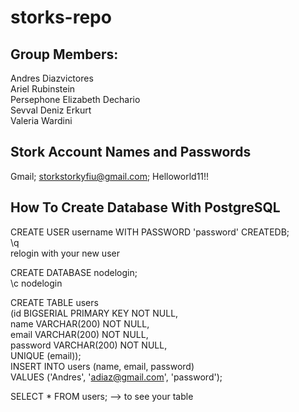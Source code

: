 # storks-repo

## Group Members:
Andres Diazvictores <br/>
Ariel Rubinstein <br/>
Persephone Elizabeth Dechario <br/>
Sevval Deniz Erkurt <br/>
Valeria Wardini <br/>

## Stork Account Names and Passwords
Gmail; storkstorkyfiu@gmail.com; Helloworld11!!


## How To Create Database With PostgreSQL

CREATE USER username WITH PASSWORD 'password' CREATEDB; <br/>
\q <br/>
relogin with your new user <br/>

CREATE DATABASE nodelogin; <br/>
\c nodelogin

CREATE TABLE users <br/>
(id BIGSERIAL PRIMARY KEY NOT NULL, <br/>
name VARCHAR(200) NOT NULL, <br/>
email VARCHAR(200) NOT NULL, <br/>
password VARCHAR(200) NOT NULL, <br/>
UNIQUE (email)); <br/>
INSERT INTO users (name, email, password) <br/>
VALUES ('Andres', 'adiaz@gmail.com', 'password'); <br/>

SELECT * FROM users; --> to see your table
